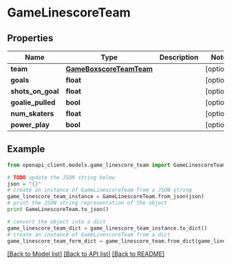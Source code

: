 # GameLinescoreTeam


## Properties

Name | Type | Description | Notes
------------ | ------------- | ------------- | -------------
**team** | [**GameBoxscoreTeamTeam**](GameBoxscoreTeamTeam.md) |  | [optional] 
**goals** | **float** |  | [optional] 
**shots_on_goal** | **float** |  | [optional] 
**goalie_pulled** | **bool** |  | [optional] 
**num_skaters** | **float** |  | [optional] 
**power_play** | **bool** |  | [optional] 

## Example

```python
from openapi_client.models.game_linescore_team import GameLinescoreTeam

# TODO update the JSON string below
json = "{}"
# create an instance of GameLinescoreTeam from a JSON string
game_linescore_team_instance = GameLinescoreTeam.from_json(json)
# print the JSON string representation of the object
print GameLinescoreTeam.to_json()

# convert the object into a dict
game_linescore_team_dict = game_linescore_team_instance.to_dict()
# create an instance of GameLinescoreTeam from a dict
game_linescore_team_form_dict = game_linescore_team.from_dict(game_linescore_team_dict)
```
[[Back to Model list]](../README.md#documentation-for-models) [[Back to API list]](../README.md#documentation-for-api-endpoints) [[Back to README]](../README.md)


